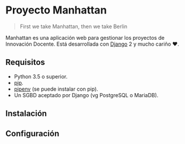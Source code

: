 Proyecto Manhattan
==================

> First we take Manhattan, then we take Berlin

Manhattan es una aplicación web para gestionar los proyectos de Innovación Docente.
Está desarrollada con [Django](https://www.djangoproject.com/) 2 y mucho cariño ♥.


Requisitos
----------

* Python 3.5 o superior.
* [pip](https://pip.pypa.io/en/stable/installing/).
* [pipenv](https://github.com/pypa/pipenv) (se puede instalar con pip).
* Un SGBD aceptado por Django (vg PostgreSQL o MariaDB).


Instalación
-----------


Configuración
-------------

